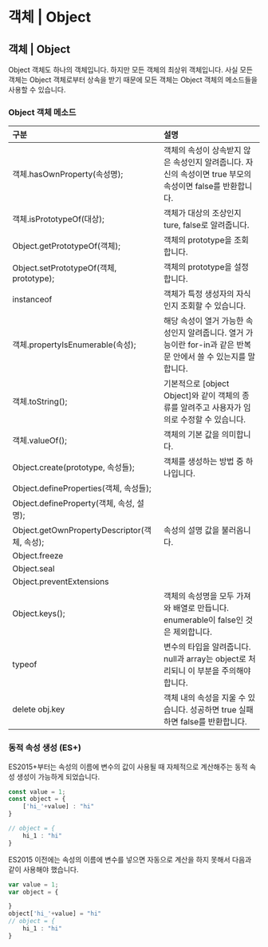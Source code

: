 # 객체 \| Object

## 객체 \| Object

 Object 객체도 하나의 객체입니다. 하지만 모든 객체의 최상위 객체입니다. 사실 모든  객체는 Object 객체로부터 상속을 받기 때문에 모든 객체는 Object 객체의 메소드들을 사용할 수 있습니다.

### Object 객체 메소드

| 구분  | 설명  |
| :--- | :--- |
| 객체.hasOwnProperty\(속성명\); | 객체의 속성이 상속받지 않은 속성인지 알려줍니다. 자신의 속성이면 true 부모의 속성이면 false를 반환합니다. |
| 객체.isPrototypeOf\(대상\); | 객체가 대상의 조상인지 ture, false로 알려줍니다.  |
| Object.getPrototypeOf\(객체\); | 객체의 prototype을 조회합니다. |
| Object.setPrototypeOf\(객체, prototype\); | 객체의 prototype을 설정합니다. |
| instanceof | 객체가 특정 생성자의 자식인지 조회할 수 있습니다.  |
| 객체.propertyIsEnumerable\(속성\); | 해당 속성이 열거 가능한 속성인지 알려줍니다. 열거 가능이란 for-in과 같은  반복문 안에서 쓸 수 있는지를 말합니다. |
| 객체.toString\(\); | 기본적으로 \[object Object\]와 같이 객체의 종류를 알려주고 사용자가 임의로 수정할 수 있습니다.  |
| 객체.valueOf\(\); | 객체의 기본 값을 의미합니다.  |
| Object.create\(prototype, 속성들\); | 객체를 생성하는 방법 중 하나입니다. |
| Object.defineProperties\(객체, 속성들\); |  |
| Object.defineProperty\(객체, 속성, 설명\); |  |
| Object.getOwnPropertyDescriptor\(객체, 속성\); | 속성의 설명 값을 불러옵니다.  |
| Object.freeze |  |
| Object.seal |  |
| Object.preventExtensions |  |
| Object.keys\(\); | 객체의 속성명을 모두 가져와 배열로 만듭니다. enumerable이 false인 것은 제외합니다.  |
| typeof | 변수의 타입을 알려줍니다. null과 array는 object로 처리되니 이 부분을 주의해야 합니다. |
| delete obj.key | 객체 내의 속성을 지울 수 있습니다. 성공하면 true 실패하면 false를 반환합니다. |

### 동적 속성 생성 \(ES+\)

 ES2015+부터는 속성의 이름에 변수의 값이 사용될 때 자체적으로 계산해주는 동적 속성 생성이 가능하게 되었습니다. 

```javascript
const value = 1;
const object = {
    ['hi_'+value] : "hi"
}

// object = {
    hi_1 : "hi"
}
```

 ES2015 이전에는 속성의 이름에 변수를 넣으면 자동으로 계산을 하지 못해서 다음과 같이 사용해야 했습니다.

```javascript
var value = 1;
var object = {

}
object['hi_'+value] = "hi"
// object = {
    hi_1 : "hi"
}
```

